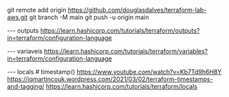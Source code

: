 git remote add origin https://github.com/douglasdalves/terraform-lab-aws.git
git branch -M main
git push -u origin main


--- outputs
https://learn.hashicorp.com/tutorials/terraform/outputs?in=terraform/configuration-language

--- variaveis
https://learn.hashicorp.com/tutorials/terraform/variables?in=terraform/configuration-language


--- locals
    # timestamp()
https://www.youtube.com/watch?v=Kb7Td9h6H8Y
https://jqmartincouk.wordpress.com/2021/03/02/terraform-timestamps-and-tagging/
https://learn.hashicorp.com/tutorials/terraform/locals
